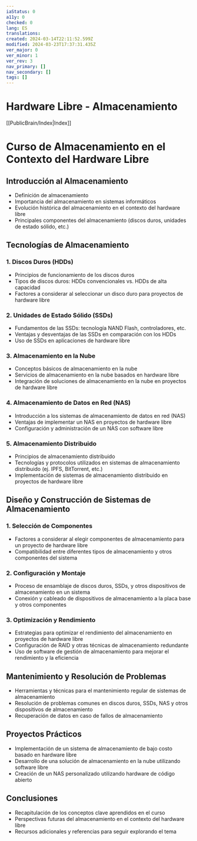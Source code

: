 ```yaml
---
iaStatus: 0
a11y: 0
checked: 0
lang: ES
translations: 
created: 2024-03-14T22:11:52.599Z
modified: 2024-03-23T17:37:31.435Z
ver_major: 0
ver_minor: 1
ver_rev: 3
nav_primary: []
nav_secondary: []
tags: []
---
```

# Hardware Libre - Almacenamiento

[[PublicBrain/Index|Index]]

# Curso de Almacenamiento en el Contexto del Hardware Libre

## Introducción al Almacenamiento

- Definición de almacenamiento
- Importancia del almacenamiento en sistemas informáticos
- Evolución histórica del almacenamiento en el contexto del hardware libre
- Principales componentes del almacenamiento (discos duros, unidades de estado sólido, etc.)

## Tecnologías de Almacenamiento

### 1. Discos Duros (HDDs)

- Principios de funcionamiento de los discos duros
- Tipos de discos duros: HDDs convencionales vs. HDDs de alta capacidad
- Factores a considerar al seleccionar un disco duro para proyectos de hardware libre

### 2. Unidades de Estado Sólido (SSDs)

- Fundamentos de las SSDs: tecnología NAND Flash, controladores, etc.
- Ventajas y desventajas de las SSDs en comparación con los HDDs
- Uso de SSDs en aplicaciones de hardware libre

### 3. Almacenamiento en la Nube

- Conceptos básicos de almacenamiento en la nube
- Servicios de almacenamiento en la nube basados en hardware libre
- Integración de soluciones de almacenamiento en la nube en proyectos de hardware libre

### 4. Almacenamiento de Datos en Red (NAS)

- Introducción a los sistemas de almacenamiento de datos en red (NAS)
- Ventajas de implementar un NAS en proyectos de hardware libre
- Configuración y administración de un NAS con software libre

### 5. Almacenamiento Distribuido

- Principios de almacenamiento distribuido
- Tecnologías y protocolos utilizados en sistemas de almacenamiento distribuido (ej. IPFS, BitTorrent, etc.)
- Implementación de sistemas de almacenamiento distribuido en proyectos de hardware libre

## Diseño y Construcción de Sistemas de Almacenamiento

### 1. Selección de Componentes

- Factores a considerar al elegir componentes de almacenamiento para un proyecto de hardware libre
- Compatibilidad entre diferentes tipos de almacenamiento y otros componentes del sistema

### 2. Configuración y Montaje

- Proceso de ensamblaje de discos duros, SSDs, y otros dispositivos de almacenamiento en un sistema
- Conexión y cableado de dispositivos de almacenamiento a la placa base y otros componentes

### 3. Optimización y Rendimiento

- Estrategias para optimizar el rendimiento del almacenamiento en proyectos de hardware libre
- Configuración de RAID y otras técnicas de almacenamiento redundante
- Uso de software de gestión de almacenamiento para mejorar el rendimiento y la eficiencia

## Mantenimiento y Resolución de Problemas

- Herramientas y técnicas para el mantenimiento regular de sistemas de almacenamiento
- Resolución de problemas comunes en discos duros, SSDs, NAS y otros dispositivos de almacenamiento
- Recuperación de datos en caso de fallos de almacenamiento

## Proyectos Prácticos

- Implementación de un sistema de almacenamiento de bajo costo basado en hardware libre
- Desarrollo de una solución de almacenamiento en la nube utilizando software libre
- Creación de un NAS personalizado utilizando hardware de código abierto

## Conclusiones

- Recapitulación de los conceptos clave aprendidos en el curso
- Perspectivas futuras del almacenamiento en el contexto del hardware libre
- Recursos adicionales y referencias para seguir explorando el tema
